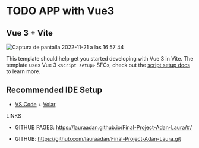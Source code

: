 # TODO APP with Vue3

## Vue 3 + Vite

![Captura de pantalla 2022-11-21 a las 16 57 44](https://user-images.githubusercontent.com/86961241/203100792-bd98516d-aaa0-4852-8d27-9fae7bea49f4.png)


This template should help get you started developing with Vue 3 in Vite. The template uses Vue 3 `<script setup>` SFCs, check out the [script setup docs](https://v3.vuejs.org/api/sfc-script-setup.html#sfc-script-setup) to learn more.

## Recommended IDE Setup

- [VS Code](https://code.visualstudio.com/) + [Volar](https://marketplace.visualstudio.com/items?itemName=Vue.volar)


LINKS

- GITHUB PAGES: https://lauraadan.github.io/Final-Project-Adan-Laura/#/

- GITHUB: https://github.com/lauraadan/Final-Project-Adan-Laura.git


